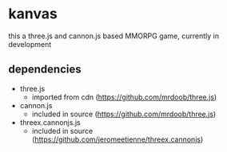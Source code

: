 # kanvas
this a three.js and cannon.js based MMORPG game, currently in development

## dependencies
- three.js
    - imported from cdn
    (https://github.com/mrdoob/three.js)
- cannon.js
    - included in source
    (https://github.com/mrdoob/three.js)
- threex.cannonjs.js
    - included in source
    (https://github.com/jeromeetienne/threex.cannonjs)
